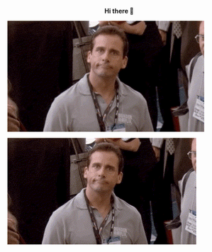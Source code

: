                      
<p align="center"><b>Hi there 👋</b></p>
<img align="center" height="250" src="GIF.gif"  />

![](https://github.com/KarolinaNPRCZ/KarolinaNPRCZ/blob/main/GIF.gif)
<!--
**KarolinaNPRCZ/KarolinaNPRCZ** is a ✨ _special_ ✨ repository because its `README.md` (this file) appears on your GitHub profile.

Here are some ideas to get you started:

- 🔭 I’m currently working on ...
- 🌱 I’m currently learning ...
- 👯 I’m looking to collaborate on ...
- 🤔 I’m looking for help with ...
- 💬 Ask me about ...
- 📫 How to reach me: ...
- 😄 Pronouns: ...
- ⚡ Fun fact: ...
-->

